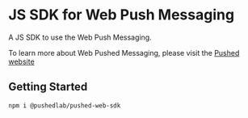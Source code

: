 # JS SDK for Web Push Messaging

A JS SDK to use the Web Push Messaging.

To learn more about Web Pushed Messaging, please visit the [Pushed website](https://pushed.ru)

## Getting Started

```shell
npm i @pushedlab/pushed-web-sdk
```